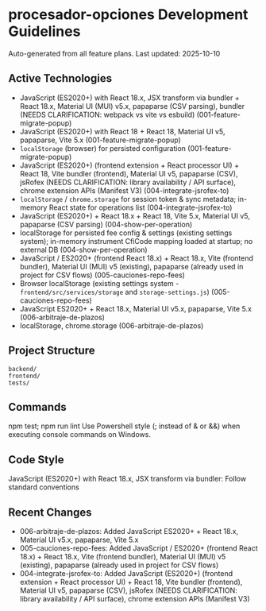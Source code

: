 # procesador-opciones Development Guidelines

Auto-generated from all feature plans. Last updated: 2025-10-10

## Active Technologies
- JavaScript (ES2020+) with React 18.x, JSX transform via bundler + React 18.x, Material UI (MUI) v5.x, papaparse (CSV parsing), bundler (NEEDS CLARIFICATION: webpack vs vite vs esbuild) (001-feature-migrate-popup)
- JavaScript (ES2020+) with React 18 + React 18, Material UI v5, papaparse, Vite 5.x (001-feature-migrate-popup)
- `localStorage` (browser) for persisted configuration (001-feature-migrate-popup)
- JavaScript (ES2020+) (frontend extension + React processor UI) + React 18, Vite bundler (frontend), Material UI v5, papaparse (CSV), jsRofex (NEEDS CLARIFICATION: library availability / API surface), chrome extension APIs (Manifest V3) (004-integrate-jsrofex-to)
- `localStorage` / `chrome.storage` for session token & sync metadata; in-memory React state for operations list (004-integrate-jsrofex-to)
- JavaScript (ES2020+) + React 18.x + React 18, Vite 5.x, Material UI v5, papaparse (CSV parsing) (004-show-per-operation)
- localStorage for persisted fee config & settings (existing settings system); in-memory instrument CfiCode mapping loaded at startup; no external DB (004-show-per-operation)
- JavaScript / ES2020+ (frontend React 18.x) + React 18.x, Vite (frontend bundler), Material UI (MUI) v5 (existing), papaparse (already used in project for CSV flows) (005-cauciones-repo-fees)
- Browser localStorage (existing settings system - `frontend/src/services/storage` and `storage-settings.js`) (005-cauciones-repo-fees)
- JavaScript ES2020+ + React 18.x, Material UI v5.x, papaparse, Vite 5.x (006-arbitraje-de-plazos)
- localStorage, chrome.storage (006-arbitraje-de-plazos)

## Project Structure
```
backend/
frontend/
tests/
```

## Commands
npm test; npm run lint
Use Powershell style (; instead of & or &&) when executing console commands on Windows.

## Code Style
JavaScript (ES2020+) with React 18.x, JSX transform via bundler: Follow standard conventions

## Recent Changes
- 006-arbitraje-de-plazos: Added JavaScript ES2020+ + React 18.x, Material UI v5.x, papaparse, Vite 5.x
- 005-cauciones-repo-fees: Added JavaScript / ES2020+ (frontend React 18.x) + React 18.x, Vite (frontend bundler), Material UI (MUI) v5 (existing), papaparse (already used in project for CSV flows)
- 004-integrate-jsrofex-to: Added JavaScript (ES2020+) (frontend extension + React processor UI) + React 18, Vite bundler (frontend), Material UI v5, papaparse (CSV), jsRofex (NEEDS CLARIFICATION: library availability / API surface), chrome extension APIs (Manifest V3)

<!-- MANUAL ADDITIONS START -->
<!-- MANUAL ADDITIONS END -->
 
<!-- AUTO-ADDED: feature 003-redesign-the-current -->
